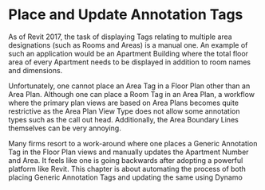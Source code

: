 # Place and Update Annotation Tags

As of Revit 2017, the task of displaying Tags relating to multiple area designations \(such as Rooms and Areas\) is a manual one. An example of such an application would be an Apartment Building where the total floor area of every Apartment needs to be displayed in addition to room names and dimensions.

Unfortunately, one cannot place an Area Tag in a Floor Plan other than an Area Plan. Although one can place a Room Tag in an Area Plan, a workflow where the primary plan views are based on Area Plans becomes quite restrictive as the Area Plan View Type does not allow some annotation types such as the call out head. Additionally, the Area Boundary Lines themselves can be very annoying.

Many firms resort to a work-around where one places a Generic Annotation Tag in the Floor Plan views and manually updates the Apartment Number and Area. It feels like one is going backwards after adopting a powerful platform like Revit. This chapter is about automating the process of both placing Generic Annotation Tags and updating the same using Dynamo

